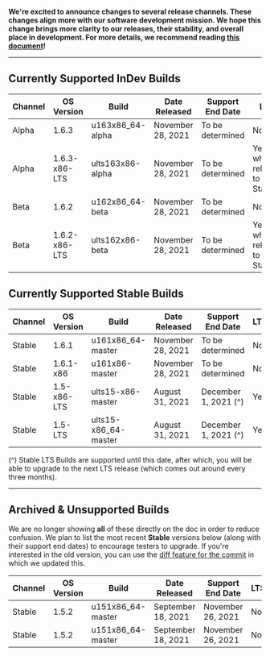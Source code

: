 **We're excited to announce changes to several release channels. These changes align more with our software development mission. We hope this change brings more clarity to our releases, their stability, and overall place in development. For more details, we recommend reading [this document](https://github.com/Wallymer/unicorndocs/blob/main/Releases/changes-to-release-channels.md)!**

___

## Currently Supported InDev Builds
| Channel | OS Version | Build | Date Released | Support End Date | LTS? | Architecture |
|---------|------------|------------------|---------------|------------------|------|------------|
| Alpha  | 1.6.3    | u163x86_64-alpha  | November 28, 2021 | To be determined | No | x86_64   |
| Alpha  | 1.6.3-x86-LTS  | ults163x86-alpha    | November 28, 2021 | To be determined | Yes, when released to Stable | x86 |
| Beta  | 1.6.2     | u162x86_64-beta  | November 28, 2021 | To be determined | No | x86_64   |
| Beta  | 1.6.2-x86-LTS    | ults162x86-beta    | November 28, 2021 | To be determined | Yes, when released to Stable | x86 |

## Currently Supported Stable Builds
| Channel | OS Version | Build | Date Released | Support End Date | LTS? | Architecture |
|---------|------------|------------------|---------------|------------------|------|------------|
| Stable | 1.6.1       | u161x86_64-master | November 28, 2021 | To be determined | No | x86_64 | 
| Stable | 1.6.1-x86   | u161x86-master    | November 28, 2021 | To be determined | No | x86 |
| Stable  | 1.5-x86-LTS | ults15-x86-master  | August 31, 2021 | December 1, 2021 (^) | Yes | x86   |
| Stable  | 1.5-LTS    | ults15-x86_64-master | August 31, 2021 | December 1, 2021 (^) | Yes | x86_64   |

(^) Stable LTS Builds are supported until this date, after which, you will be able to upgrade to the next LTS release (which comes out around every three months).

___

## Archived & Unsupported Builds
We are no longer showing **all** of these directly on the doc in order to reduce confusion. We plan to list the most recent **Stable** versions below (along with their support end dates) to encourage testers to upgrade. If you're interested in the old version, you can use the [diff feature for the commit](https://github.com/Wallymer/unicorndocs/commit/b149af5fac2f6ff4dc94d4d75deb2e7d4ac73bc6) in which we updated this. 

| Channel | OS Version | Build | Date Released | Support End Date | LTS? | Architecture |
|---------|------------|------------------|---------------|------------------|------|------------|
| Stable  | 1.5.2      | u151x86_64-master | September 18, 2021 | November 26, 2021 | No | x86_64 |
| Stable  | 1.5.2      | u151x86_64-master | September 18, 2021 | November 26, 2021 | No | x86_64 |
